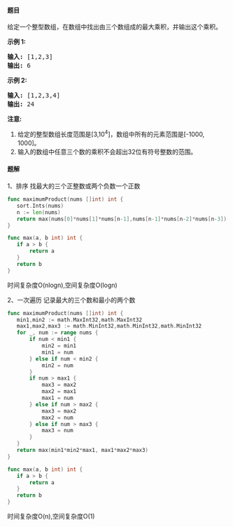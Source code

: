 #### 题目
<p>给定一个整型数组，在数组中找出由三个数组成的最大乘积，并输出这个乘积。</p>

<p><strong>示例 1:</strong></p>

<pre>
<strong>输入:</strong> [1,2,3]
<strong>输出:</strong> 6
</pre>

<p><strong>示例 2:</strong></p>

<pre>
<strong>输入:</strong> [1,2,3,4]
<strong>输出:</strong> 24
</pre>

<p><strong>注意:</strong></p>

<ol>
	<li>给定的整型数组长度范围是[3,10<sup>4</sup>]，数组中所有的元素范围是[-1000, 1000]。</li>
	<li>输入的数组中任意三个数的乘积不会超出32位有符号整数的范围。</li>
</ol>


 #### 题解
 1、排序
 找最大的三个正整数或两个负数一个正数
 ```go
func maximumProduct(nums []int) int {
	sort.Ints(nums)
	n := len(nums)
	return max(nums[0]*nums[1]*nums[n-1],nums[n-1]*nums[n-2]*nums[n-3])
}

func max(a, b int) int {
	if a > b {
		return a
	}
	return b
}
```
 时间复杂度O(nlogn),空间复杂度O(logn)
 
 2、一次遍历
 记录最大的三个数和最小的两个数
 ```go
func maximumProduct(nums []int) int {
	min1,min2 := math.MaxInt32,math.MaxInt32
	max1,max2,max3 := math.MinInt32,math.MinInt32,math.MinInt32
	for _, num := range nums {
		if num < min1 {
			min2 = min1
			min1 = num
		} else if num < min2 {
			min2 = num
		}
		if num > max1 {
			max3 = max2
			max2 = max1
			max1 = num
		} else if num > max2 {
			max3 = max2
			max2 = num
		} else if num > max3 {
			max3 = num
		}
	}
	return max(min1*min2*max1, max1*max2*max3)
}

func max(a, b int) int {
	if a > b {
		return a
	}
	return b
}
```
 时间复杂度O(n),空间复杂度O(1)